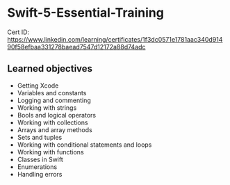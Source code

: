 # Swift-5-Essential-Training

Cert ID: https://www.linkedin.com/learning/certificates/1f3dc0571e1781aac340d91490f58efbaa331278baead7547d12172a88d74adc

## Learned objectives
- Getting Xcode
- Variables and constants
- Logging and commenting
- Working with strings
- Bools and logical operators
- Working with collections
- Arrays and array methods
- Sets and tuples
- Working with conditional statements and loops
- Working with functions
- Classes in Swift
- Enumerations
- Handling errors
